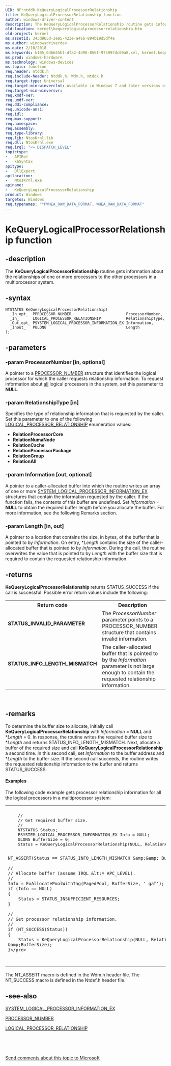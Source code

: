 ```yaml
---
UID: NF:ntddk.KeQueryLogicalProcessorRelationship
title: KeQueryLogicalProcessorRelationship function
author: windows-driver-content
description: The KeQueryLogicalProcessorRelationship routine gets information about the relationships of one or more processors to the other processors in a multiprocessor system.
old-location: kernel\kequerylogicalprocessorrelationship.htm
old-project: kernel
ms.assetid: 343d965d-3e85-423e-a46b-894b19d5df4e
ms.author: windowsdriverdev
ms.date: 2/16/2018
ms.keywords: k105_0db645b1-dfa2-4d90-856f-975997dc09a8.xml, kernel.kequerylogicalprocessorrelationship, wdm/KeQueryLogicalProcessorRelationship, KeQueryLogicalProcessorRelationship, KeQueryLogicalProcessorRelationship routine [Kernel-Mode Driver Architecture]
ms.prod: windows-hardware
ms.technology: windows-devices
ms.topic: function
req.header: ntddk.h
req.include-header: Ntddk.h, Wdm.h, Ntddk.h
req.target-type: Universal
req.target-min-winverclnt: Available in Windows 7 and later versions of Windows.
req.target-min-winversvr: 
req.kmdf-ver: 
req.umdf-ver: 
req.ddi-compliance: 
req.unicode-ansi: 
req.idl: 
req.max-support: 
req.namespace: 
req.assembly: 
req.type-library: 
req.lib: NtosKrnl.lib
req.dll: NtosKrnl.exe
req.irql: "<= DISPATCH_LEVEL"
topictype:
-	APIRef
-	kbSyntax
apitype:
-	DllExport
apilocation:
-	NtosKrnl.exe
apiname:
-	KeQueryLogicalProcessorRelationship
product: Windows
targetos: Windows
req.typenames: "*PWHEA_RAW_DATA_FORMAT, WHEA_RAW_DATA_FORMAT"
---
```


# KeQueryLogicalProcessorRelationship function


## -description


The <b>KeQueryLogicalProcessorRelationship</b> routine gets information about the relationships of one or more processors to the other processors in a multiprocessor system.


## -syntax


````
NTSTATUS KeQueryLogicalProcessorRelationship(
  _In_opt_  PPROCESSOR_NUMBER                        ProcessorNumber,
  _In_      LOGICAL_PROCESSOR_RELATIONSHIP           RelationshipType,
  _Out_opt_ PSYSTEM_LOGICAL_PROCESSOR_INFORMATION_EX Information,
  _Inout_   PULONG                                   Length
);
````


## -parameters




### -param ProcessorNumber [in, optional]

A pointer to a <a href="..\miniport\ns-miniport-_processor_number.md">PROCESSOR_NUMBER</a> structure that identifies the logical processor for which the caller requests relationship information. To request information about <u>all</u> logical processors in the system, set this parameter to <b>NULL</b>. 


### -param RelationshipType [in]

Specifies the type of relationship information that is requested by the caller. Set this parameter to one of the following <a href="http://go.microsoft.com/fwlink/p/?linkid=155068">LOGICAL_PROCESSOR_RELATIONSHIP</a> enumeration values:

<ul>
<li>
<b>RelationProcessorCore</b>

</li>
<li>
<b>RelationNumaNode</b>

</li>
<li>
<b>RelationCache</b>

</li>
<li>
<b>RelationProcessorPackage</b>

</li>
<li>
<b>RelationGroup</b>

</li>
<li>
<b>RelationAll</b>

</li>
</ul>

### -param Information [out, optional]

A pointer to a caller-allocated buffer into which the routine writes an array of one or more <a href="http://go.microsoft.com/fwlink/p/?linkid=155065">SYSTEM_LOGICAL_PROCESSOR_INFORMATION_EX</a> structures that contain the information requested by the caller. If the function fails, the contents of this buffer are undefined. Set <i>Information</i> = <b>NULL</b> to obtain the required buffer length before you allocate the buffer. For more information, see the following Remarks section.


### -param Length [in, out]

A pointer to a location that contains the size, in bytes, of the buffer that is pointed to by <i>Information</i>. On entry, *<i>Length</i> contains the size of the caller-allocated buffer that is pointed to by <i>Information</i>. During the call, the routine overwrites the value that is pointed to by <i>Length</i> with the buffer size that is required to contain the requested relationship information. 


## -returns



<b>KeQueryLogicalProcessorRelationship</b> returns STATUS_SUCCESS if the call is successful. Possible error return values include the following:

<table>
<tr>
<th>Return code</th>
<th>Description</th>
</tr>
<tr>
<td width="40%">
<dl>
<dt><b>STATUS_INVALID_PARAMETER</b></dt>
</dl>
</td>
<td width="60%">
The <i>ProcessorNumber</i> parameter points to a PROCESSOR_NUMBER structure that contains invalid information.

</td>
</tr>
<tr>
<td width="40%">
<dl>
<dt><b>STATUS_INFO_LENGTH_MISMATCH</b></dt>
</dl>
</td>
<td width="60%">
The caller-allocated buffer that is pointed to by the <i>Information</i> parameter is not large enough to contain the requested relationship information.

</td>
</tr>
</table>
 




## -remarks



To determine the buffer size to allocate, initially call <b>KeQueryLogicalProcessorRelationship</b> with <i>Information</i> = <b>NULL</b> and *<i>Length</i> = 0. In response, the routine writes the required buffer size to *<i>Length</i> and returns STATUS_INFO_LENGTH_MISMATCH. Next, allocate a buffer of the required size and call <b>KeQueryLogicalProcessorRelationship</b> a second time. In this second call, set <i>Information</i> to the buffer address and *<i>Length</i> to the buffer size. If the second call succeeds, the routine writes the requested relationship information to the buffer and returns STATUS_SUCCESS.


#### Examples

The following code example gets processor relationship information for all the logical processors in a multiprocessor system:

<div class="code"><span codelanguage=""><table>
<tr>
<th></th>
</tr>
<tr>
<td>
<pre>    //
    // Get required buffer size.
    //
    NTSTATUS Status;
    PSYSTEM_LOGICAL_PROCESSOR_INFORMATION_EX Info = NULL;
    ULONG BufferSize = 0;
    Status = KeQueryLogicalProcessorRelationship(NULL, RelationAll, NULL, &amp;BufferSize);

    NT_ASSERT(Status == STATUS_INFO_LENGTH_MISMATCH &amp;&amp; BufferSize &gt; 0);

    //
    // Allocate buffer (assume IRQL &lt;= APC_LEVEL).
    //
    Info = ExAllocatePoolWithTag(PagedPool, BufferSize, ' gaT');
    if (Info == NULL)
    {
        Status = STATUS_INSUFFICIENT_RESOURCES;
    }

    //
    // Get processor relationship information.
    //
    if (NT_SUCCESS(Status))
    {
        Status = KeQueryLogicalProcessorRelationship(NULL, RelationAll, Info, &amp;BufferSize);
    }</pre>
</td>
</tr>
</table></span></div>
The NT_ASSERT macro is defined in the Wdm.h header file. The NT_SUCCESS macro is defined in the Ntdef.h header file.

<div class="code"></div>



## -see-also

<a href="http://go.microsoft.com/fwlink/p/?linkid=155065">SYSTEM_LOGICAL_PROCESSOR_INFORMATION_EX</a>



<a href="..\miniport\ns-miniport-_processor_number.md">PROCESSOR_NUMBER</a>



<a href="http://go.microsoft.com/fwlink/p/?linkid=155068">LOGICAL_PROCESSOR_RELATIONSHIP</a>



 

 

<a href="mailto:wsddocfb@microsoft.com?subject=Documentation%20feedback [kernel\kernel]:%20KeQueryLogicalProcessorRelationship routine%20 RELEASE:%20(2/16/2018)&amp;body=%0A%0APRIVACY STATEMENT%0A%0AWe use your feedback to improve the documentation. We don't use your email address for any other purpose, and we'll remove your email address from our system after the issue that you're reporting is fixed. While we're working to fix this issue, we might send you an email message to ask for more info. Later, we might also send you an email message to let you know that we've addressed your feedback.%0A%0AFor more info about Microsoft's privacy policy, see http://privacy.microsoft.com/en-us/default.aspx." title="Send comments about this topic to Microsoft">Send comments about this topic to Microsoft</a>

